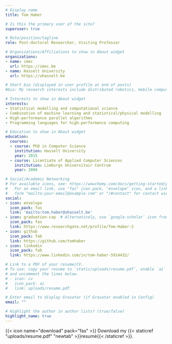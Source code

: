 ```yaml
---
# Display name
title: Tom Haber

# Is this the primary user of the site?
superuser: true

# Role/position/tagline
role: Post-doctoral Researcher, Visiting Professor

# Organizations/Affiliations to show in About widget
organizations:
- name: imec
  url: https://imec.be
- name: Hasselt University
  url: https://uhasselt.be

# Short bio (displayed in user profile at end of posts)
#bio: My research interests include distributed robotics, mobile computing and programmable matter.

# Interests to show in About widget
interests:
- Statistical modelling and computational science
- Combination of machine learning and statistical/physical modelling
- High-performance parallel algorithms
- Programming languages for high-performance computing

# Education to show in About widget
education:
  courses:
  - course: PhD in Computer Science
    institution: Hasselt University
    year: 2015
  - course: Licentiate of Applied Computer Sciences
    institution: Limburgs Universitair Centrum
    year: 2004

# Social/Academic Networking
# For available icons, see: https://wowchemy.com/docs/getting-started/page-builder/#icons
#   For an email link, use "fas" icon pack, "envelope" icon, and a link in the
#   form "mailto:your-email@example.com" or "/#contact" for contact widget.
social:
- icon: envelope
  icon_pack: fas
  link: 'mailto:tom.haber@uhasselt.be'
- icon: graduation-cap  # Alternatively, use `google-scholar` icon from `ai` icon pack
  icon_pack: fas
  link: https://www.researchgate.net/profile/Tom-Haber-2
- icon: github
  icon_pack: fab
  link: https://github.com/tomhaber
- icon: linkedin
  icon_pack: fab
  link: https://www.linkedin.com/in/tom-haber-5914432/

# Link to a PDF of your resume/CV.
# To use: copy your resume to `static/uploads/resume.pdf`, enable `ai` icons in `params.toml`,
# and uncomment the lines below.
# - icon: cv
#   icon_pack: ai
#   link: uploads/resume.pdf

# Enter email to display Gravatar (if Gravatar enabled in Config)
email: ""

# Highlight the author in author lists? (true/false)
highlight_name: true
---
```


{{< icon name="download" pack="fas" >}} Download my {{< staticref "uploads/resume.pdf" "newtab" >}}resumé{{< /staticref >}}.

